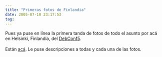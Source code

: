 ```yaml
---
title: "Primeras fotos de Finlandia"
date: 2005-07-10 23:17:53
tag: 
---
```

Pues ya puse en línea la primera tanda de fotos de todo el asunto por acá en Helsinki, Finlandia, del <a href="http://www.debconf.org/debconf5" target="_blank">DebConf5</a>.<br/><br/>
Están <a href="http://damog.net/gallery/finlandia" target="_blank">acá</a>. Le puse descripciones a todas y cada una de las fotos.<br/><br/><br/><br/>
